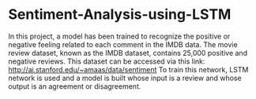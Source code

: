 # Sentiment-Analysis-using-LSTM
In this project, a model has been trained to recognize the positive or negative feeling related to each comment in the IMDB data.
The movie review dataset, known as the IMDB dataset, contains 25,000 positive and negative reviews. This dataset can be accessed via this link: http://ai.stanford.edu/~amaas/data/sentiment
To train this network, LSTM network is used and a model is built whose input is a review and whose output is an agreement or disagreement.
